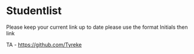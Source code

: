 Studentlist
===========

Please keep your current link up to date
please use the format Initials then link

TA - https://github.com/Tyreke
